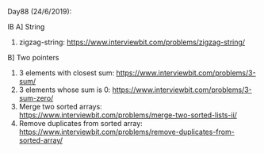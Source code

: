 Day88 (24/6/2019): 

IB
A] String
1. zigzag-string: https://www.interviewbit.com/problems/zigzag-string/

B] Two pointers
1. 3 elements with closest sum: https://www.interviewbit.com/problems/3-sum/
2. 3 elements whose sum is 0: https://www.interviewbit.com/problems/3-sum-zero/
3. Merge two sorted arrays: https://www.interviewbit.com/problems/merge-two-sorted-lists-ii/
4. Remove duplicates from sorted array: https://www.interviewbit.com/problems/remove-duplicates-from-sorted-array/
